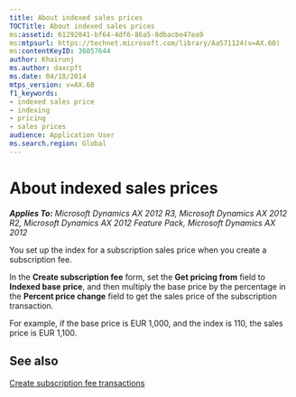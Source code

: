 ```yaml
---
title: About indexed sales prices
TOCTitle: About indexed sales prices
ms:assetid: 61292041-bf64-4df6-86a5-8dbacbe47ea9
ms:mtpsurl: https://technet.microsoft.com/library/Aa571124(v=AX.60)
ms:contentKeyID: 36057644
author: Khairunj
ms.author: daxcpft
ms.date: 04/18/2014
mtps_version: v=AX.60
f1_keywords:
- indexed sales price
- indexing
- pricing
- sales prices
audience: Application User
ms.search.region: Global
---
```


# About indexed sales prices 


_**Applies To:** Microsoft Dynamics AX 2012 R3, Microsoft Dynamics AX 2012 R2, Microsoft Dynamics AX 2012 Feature Pack, Microsoft Dynamics AX 2012_

You set up the index for a subscription sales price when you create a subscription fee.

In the **Create subscription fee** form, set the **Get pricing from** field to **Indexed base price**, and then multiply the base price by the percentage in the **Percent price change** field to get the sales price of the subscription transaction.

For example, if the base price is EUR 1,000, and the index is 110, the sales price is EUR 1,100.

## See also

[Create subscription fee transactions](create-subscription-fee-transactions.md)

  


